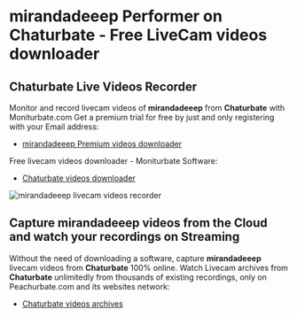 # mirandadeeep Performer on Chaturbate - Free LiveCam videos downloader

## Chaturbate Live Videos Recorder

Monitor and record livecam videos of **mirandadeeep** from **Chaturbate** with Moniturbate.com
Get a premium trial for free by just and only registering with your Email address:
* [mirandadeeep Premium videos downloader](https://moniturbate.com/request-demo-licence-key.html)

Free livecam videos downloader - Moniturbate Software:
* [Chaturbate videos downloader](https://moniturbate.com/moniturbate-download-software.html)

![mirandadeeep livecam videos recorder](https://peachurnet.com/templates/moniturbate-software.png)


## Capture mirandadeeep videos from the Cloud and watch your recordings on Streaming

Without the need of downloading a software, capture **mirandadeeep** livecam videos from **Chaturbate** 100% online.
Watch Livecam archives from **Chaturbate** unlimitedly from thousands of existing recordings, only on Peachurbate.com and its websites network:
* [Chaturbate videos archives](https://peachurnet.com/)